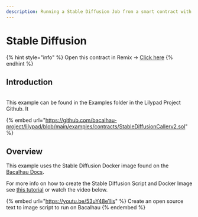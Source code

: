 ```yaml
---
description: Running a Stable Diffusion Job from a smart contract with Lilypad v0
---
```


# Stable Diffusion

{% hint style="info" %}
Open this contract in Remix -> [Click here](https://remix.ethereum.org/bacalhau-project/lilypad/blob/main/examples/contracts/StableDiffusionCallerv2.sol)
{% endhint %}

## Introduction

\
This example can be found in the Examples folder in the Lilypad Project Github. It&#x20;

{% embed url="https://github.com/bacalhau-project/lilypad/blob/main/examples/contracts/StableDiffusionCallerv2.sol" %}

## Overview

This example uses the Stable Diffusion Docker image found on the [Bacalhau Docs](https://docs.bacalhau.org/examples/model-inference/stable-diffusion-gpu/).

For more info on how to create the Stable Diffusion Script and Docker Image see [this tutorial](https://developerally.com/build-your-own-ai-generated-art-nft-dapp) or watch the video below.

{% embed url="https://youtu.be/53uY48e1lis" %}
Create an open source text to image script to run on Bacalhau
{% endembed %}











